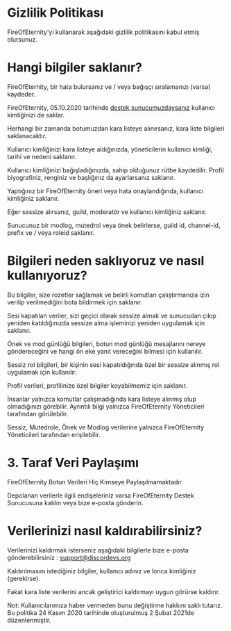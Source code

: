 # Gizlilik Politikası

FireOfEternity'yi kullanarak aşağıdaki gizlilik politikasını kabul etmiş olursunuz.

# Hangi bilgiler saklanır?

FireOfEternity, bir hata bulursanız ve / veya bağışçı sıralamanızı (varsa) kaydeder.

FireOfEternity, 05.10.2020 tarihinde [destek sunucumuzdaysanız](https://discord.gg/zoom) kullanıcı kimliğinizi de saklar.

Herhangi bir zamanda botumuzdan kara listeye alınırsanız, kara liste bilgileri saklanacaktır.

Kullanıcı kimliğinizi kara listeye aldığınızda, yöneticilerin kullanıcı kimliği, tarihi ve nedeni saklanır.

Kullanıcı kimliğinizi bağışladığınızda, sahip olduğunuz rütbe kaydedilir. Profil biyografiniz, renginiz ve başlığınız da ayarlarsanız saklanır.

Yaptığınız bir FireOfEternity öneri veya hata onaylandığında, kullanıcı kimliğiniz saklanır.

Eğer sessize alırsanız, guild, moderatör ve kullanıcı kimliğiniz saklanır.

Sunucunuz bir modlog, mutedrol veya önek belirlerse, guild id, channel-id, prefix ve / veya roleid saklanır.

# Bilgileri neden saklıyoruz ve nasıl kullanıyoruz?

Bu bilgiler, size rozetler sağlamak ve belirli komutları çalıştırmanıza izin verilip verilmediğini bota bildirmek için saklanır.

Sesi kapatılan veriler, sizi geçici olarak sessize almak ve sunucudan çıkıp yeniden katıldığınızda sessize alma işleminizi yeniden uygulamak için saklanır.

Önek ve mod günlüğü bilgileri, botun mod günlüğü mesajlarını nereye göndereceğini ve hangi ön eke yanıt vereceğini bilmesi için kullanılır.

Sessiz rol bilgileri, bir kişinin sesi kapatıldığında özel bir sessize alınmış rol uygulamak için kullanılır.

Profil verileri, profilinize özel bilgiler koyabilmemiz için saklanır.

İnsanlar yalnızca komutlar çalışmadığında kara listeye alınmış olup olmadığınızı görebilir. Ayrıntılı bilgi yalnızca FireOfEternity Yöneticileri tarafından görülebilir.

Sessiz, Mutedrole, Önek ve Modlog verilerine yalnızca FireOfEternity Yöneticileri tarafından erişilebilir.

# 3. Taraf Veri Paylaşımı
FireOfEternity Botun Verileri Hiç Kimseye Paylaşılmamaktadır.

Depolanan verilerle ilgili endişeleriniz varsa FireOfEternity Destek Sunucusuna katılın veya bize e-posta gönderin.

# Verilerinizi nasıl kaldırabilirsiniz?

Verilerinizi kaldırmak isterseniz aşağıdaki bilgilerle bize e-posta gönderebilirsiniz : support@discordevs.org

Kaldırılmasını istediğiniz bilgiler, kullanıcı adınız ve lonca kimliğiniz (gerekirse).

Fakat kara liste verilerini ancak geliştirici kaldırmayı uygun görürse kaldırır.


Not: Kullanıcılarımıza haber vermeden bunu değiştirme hakkını saklı tutarız.
Bu politika 24 Kasım 2020 tarihinde oluşturulmuş 2 Şubat 2021de düzenlenmiştir.
